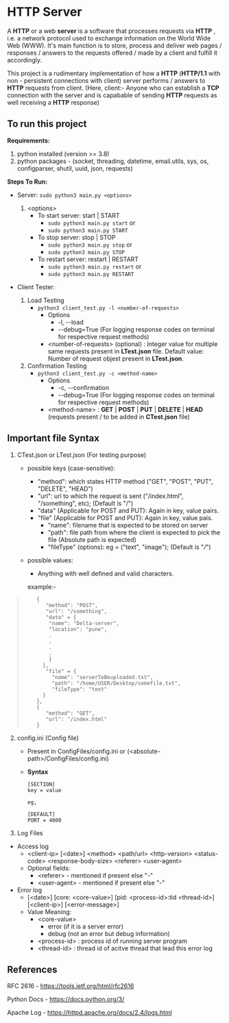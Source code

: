 # HTTP Server

A **HTTP** or a web **server** is a software that processes requests via **HTTP** , i.e. a network protocol used to exchange information on the World Wide Web (WWW). It's main function is to store, process and deliver web pages / responses / answers to the requests offered / made by a client and fulfill it accordingly.

This project is a rudimentary implementation of how a **HTTP** (**HTTP/1.1** with non - persistent connections with client) server performs / answers to **HTTP** requests from client.
(Here, client:- Anyone who can establish a **TCP** connection with the server and is capabable of sending **HTTP** requests as well receiving a **HTTP** response)

## To run this project

**Requirements:**

1. python installed (version >= 3.8)
2. python packages - (socket, threading, datetime, email.utils, sys, os, configparser, shutil, uuid, json, requests)

**Steps To Run:**

- Server:
  `sudo python3 main.py <options>`

  1. \<options>
     - To start server: start | START
       - `sudo python3 main.py start`
         or
       - `sudo python3 main.py START`
     - To stop server: stop | STOP
       - `sudo python3 main.py stop`
         or
       - `sudo python3 main.py STOP`
     - To restart server: restart | RESTART
       - `sudo python3 main.py restart`
         or
       - `sudo python3 main.py RESTART`

- Client Tester:
  1. Load Testing
     - `python3 client_test.py -l <number-of-requests>`
       - Options
         - -l, --load
         - --debug=True (For logging response codes on terminal for respective request methods)
       - \<number-of-requests> (optional) : Integer value for multiple same requests present in **LTest.json** file.
         Default value: Number of request objest present in **LTest.json**.
  2. Confirmation Testing
     - `python3 client_test.py -c <method-name>`
       - Options
         - -c, --confirmation
         - --debug=True (For logging response codes on terminal for respective request methods)
       - \<method-name> : **GET** | **POST** | **PUT** | **DELETE** | **HEAD** (requests present / to be added in **CTest.json** file)

## Important file Syntax

1. CTest.json or LTest.json (For testing purpose)
   - possible keys (case-sensitive):
     - "method": which states HTTP method ("GET", "POST", "PUT", "DELETE", "HEAD")
     - "url": url to which the request is sent ("/index.html", "/something", etc); (Default is "/")
     - "data" (Applicable for POST and PUT): Again in key, value pairs.
     - "file" (Applicable for POST and PUT): Again in key, value pais.
         - "name": filename that is expected to be stored on server 
         - "path": file path from where the client is expected to pick the file (Absolute path is expected) 
         - "fileType" (options): eg = ("text", "image"); (Default is "_/_")
   - possible values:
     - Anything with well defined and valid characters.
     
      example:-
      
  >         {
  >            "method": "POST",
  >            "url": "/something",
  >            "data" = {
  >             "name": "Delta-server",
  >             "location": "pune",
  >             .
  >             .
  >             .
  >             .
  >             }
  >           },
  >            "file" = {
  >              "name": "serverToBeuploaded.txt",
  >              "path": "/home/USER/Desktop/somefile.txt",
  >              "fileType": "text"
  >           }
  >         },         
  >         {
  >            "method": "GET",
  >            "url": "/index.html"
  >         }

2. config.ini (Config file)
   - Present in ConfigFiles/config.ini or (\<absolute-path>/ConfigFiles/config.ini)
   - **Syntax**
   
     ```
     [SECTION]
     key = value
     
     eg,
     
     [DEFAULT]
     PORT = 4000
     ```
3. Log Files
  - Access log
    - \<client-ip> \[\<date>] \<method> \<path/url> \<http-version> \<status-code> \<response-body-size> \<referer> \<user-agent>
    - Optional fields: 
      - \<referer> - mentioned if present else "-"
      - \<user-agent> - mentioned if present else "-"
  - Error log
    - \[\<date>] \[core: \<core-value>] \[pid: \<process-id>:tid \<thread-id>] \[\<client-ip>] \[\<error-message>]
    - Value Meaning:
      - \<core-value>
        - error (if it is a server error)
        - debug (not an error but debug information)
      - \<process-id> : process id of running server program
      - \<thread-id> : thread id of acitve thread that lead this error log

## References  

  RFC 2616 - https://tools.ietf.org/html/rfc2616
  
  Python Docs - https://docs.python.org/3/
  
  Apache Log - https://httpd.apache.org/docs/2.4/logs.html
